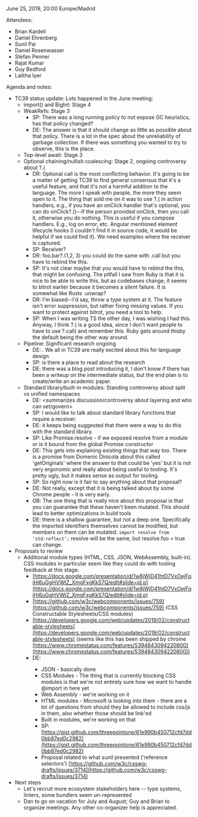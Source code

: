 June 25, 2019, 20:00 Europe/Madrid

Attendees:

* Brian Kardell
* Daniel Ehrenberg
* Sunil Pai
* Daniel Rosenwasser
* Stefan Penner
* Rajat Kumar
* Guy Bedford
* Lalitha Iyer

Agenda and notes:

* TC39 status update: Lots happened in the June meeting:
    * import() and BigInt: Stage 4
    * WeakRefs: Stage 3
        * SP: There was a long running policy to not expose GC heuristics, has that policy changed? 
        * DE: The answer is that it should change as little as possible about that policy.  There is a lot in the spec about the unreliability of garbage collection.  If there was something you wanted to try to observe, this is the place.
    * Top-level await: Stage 3
    * Optional chaining/nullish coalescing: Stage 2, ongoing controversy about ?.(
        * DR: Optional call is the most conflicting behavior. It's going to be a matter of getting TC39 to find general consensus that it's a useful feature, and that it's not a harmful addition to the language. The more I speak with people, the more they seem open to it. The thing that sold me on it was to use ?.( in action handlers, e.g., if you have an onClick handler that's optional, you can do onClick?.()--if the person provided onClick, then you call it, otherwise you do nothing. This is useful if you compose handlers. E.g., log on error, etc. Angular mentioned element lifecycle hooks (I couldn't find it in source code, it would be helpful if we could find it). We need examples where the receiver is captured.
        * SP: Receiver?
        * DR: foo.bar?.(1,2, 3) you could do the same with .call but you have to rebind the this. 
        * SP: It's not clear maybe that you would have to rebind the this, that might be confusing. The pitfall I saw from Ruby is that it is nice to be able to write this, but as codebases change, it seems to bitrot earlier because it becomes a silent failure.  It is somewhat like Rusts .unwrap?
        * DR: I'm biased--I'd say, throw a type system at it. The feature isn't error suppression, but rather fixing missing values. If you want to protect against bitrot, you need a tool to help. 
        * SP: When I was writing TS the other day, I was wishing I had this. Anyway, I think ?.( is a good idea, since I don't want people to have to use ?.call( and remember this. Ruby gets around thisby the default being the other way around.
    * Pipeline: Significant research ongoing
        * DE: <summarizes the research efforts led by yulia>.  We all in TC39 are really excited about this for language design
        * SP: is there a place to read about the research
        * DE: there was a blog post introducing it, I don't know if there has been a writeup on the intermediate status, but the end plan is to create/write an academic paper.
    * Standard library/built-in modules: Standing controversy about split vs unified namespaces
        * DE: <summarizes discussion/controversy about layering and who can set/govern>
        * SP: I would like to talk about standard library functions that require a receiver.
        * DE: it keeps being suggested that there were a way to do this with the standard library.
        * SP: Like Promise.resolve - if we exposed resolve from a module or is it bound from the global Promise constructor
        * DE: This gets into explaining existing things that way too. There is a promise from Domenic Dinicola about this called 'getOriginals' where the answer to that could be 'yes' but it is not very ergonomic and really about being useful to tooling.  It's pretty ugly, but it makes sense as output for tooling. 
        * SP: So right now is it fair to say anything about that proposal?
        * DE: Not really, except that it is being talked about by some Chrome people - it is very early.
        * GB: The one thing that is really nice about this proposal is that you can guarantee that these haven't been mutated.  This should lead to better optimizations in build tools
        * DE: there is a shallow guarantee, but not a deep one. Specifically the imported identifiers themselves cannot be modified, but members on them can be mutated.  `import resolve from ‘std:reflect’;` resolve will be the same, but resolve.foo = true can change.
* Proposals to review
    * Additional module types (HTML, CSS, JSON, WebAssembly, built-in). CSS modules in particular seem like they could do with tooling feedback at this stage.
        * [https://docs.google.com/presentation/d/1w8jWjD41htD7VxOejFqiHi6uGgHVWtZ_XmgFxgKkS7Q/edit#slide=id.p](https://docs.google.com/presentation/d/1w8jWjD41htD7VxOejFqiHi6uGgHVWtZ_XmgFxgKkS7Q/edit#slide=id.p)
        * [https://github.com/w3c/webcomponents/issues/759](https://github.com/w3c/webcomponents/issues/759) (CSS Constructable Stylesheets/CSS modules)
        * [https://developers.google.com/web/updates/2019/02/constructable-stylesheets](https://developers.google.com/web/updates/2019/02/constructable-stylesheets) (seems like this has been shipped by chrome [https://www.chromestatus.com/features/5394843094220800](https://www.chromestatus.com/features/5394843094220800))
        * DE:<presents the doc>
            * JSON - basically done
            * CSS Modules - The thing that is currently blocking CSS modules is that we're not entirely sure how we want to handle @import in here yet
            * Web Assembly - we're working on it
            * HTML modules - Microsoft is looking into them - there are a lot of questions from should they be allowed to include css/js in them, also whether those should be link'ed
            * Built in modules, we're working on that
            * SP: <presents a css in js fundamentals > [https://gist.github.com/threepointone/61e990b450712cfd7dd0bb87ed0c2982](https://gist.github.com/threepointone/61e990b450712cfd7dd0bb87ed0c2982) 
            * Proposal related to what sunil presented ('reference selectors') [https://github.com/w3c/csswg-drafts/issues/3714](https://github.com/w3c/csswg-drafts/issues/3714)
* Next steps
    * Let's recruit more ecosystem stakeholders here -- type systems, linters, some bundlers seem un-represented
    * Dan to go on vacation for July and August; Guy and Brian to organize meetings. Any other co-organizer help is appreciated.
